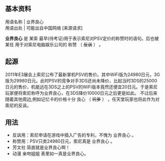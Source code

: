 **基本资料**  
---  
用语名称  |  业界良心   
用语出处  |  可能出自中国网络  [来源请求]   
  
**业界良心** 是  某索  最早(待考证)用于表示索尼对PSV定价的称赞时的语句。后也被  某任  用于对索尼电脑娱乐公司的  称赞  （
~~反讽~~ ）  。

##  起源

2011年E3展会上索尼公布了最新掌机PSV的售价。其中WiFi版为24980日元，3G版为29980日元。此时PSV的竞争对手3DS还尚未降价，比起当时3DS的25000日元的售价，机能远在3DS之上的PSV的WiFi版本竟然还便宜20日元。于是索尼玩家便将索尼称呼为业界良心，在3DS降价10000日元之后更是如此。
不过后来随着其他周边,例如记忆卡的价格十分  良心  （  ~~坑爹~~ ）  ，任天堂玩家也将此作为对索尼的反讽。

##  用法

  * 反讽用：索尼申请在游戏中插入广告的专利，不愧为  业界良心  。 
  * 称赞用：PSV只卖24980日元，索尼真是  业界良心  。 
  * 芳文社  简直就是业界良心啊！ 
  * 动漫  亲吻姐姐  表里如一真是业界良心。 

